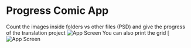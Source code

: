 # Progress Comic App
 Count the images inside folders vs other files (PSD) and give the progress of the translation project
![App Screen](https://i.imgur.com/CSkFGLA.png)
You can also print the grid
[![App Screen](https://i.imgur.com/CSkFGLA.png)
